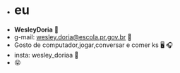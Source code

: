 - # eu 
- **WesleyDoria** :blue_heart:
-  g-mail: wesley.doria@escola.pr.gov.br :briefcase:
- Gosto de computador,jogar,conversar e comer ks :desktop_computer:	:headphones: 
- insta: wesley_doriaa :iphone:
- :stuck_out_tongue_closed_eyes:
